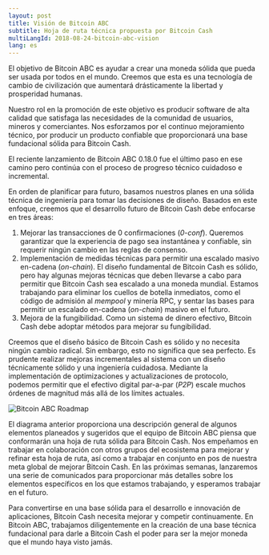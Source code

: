 ```yaml
---
layout: post
title: Visión de Bitcoin ABC
subtitle: Hoja de ruta técnica propuesta por Bitcoin Cash
multiLangId: 2018-08-24-bitcoin-abc-vision
lang: es
---
```


El objetivo de Bitcoin ABC es ayudar a crear una moneda sólida que pueda ser usada por todos en el mundo. Creemos que esta es una tecnología de cambio de civilización que aumentará drásticamente la libertad y prosperidad humanas.

Nuestro rol en la promoción de este objetivo es producir software de alta calidad que satisfaga las necesidades de la comunidad de usuarios, mineros y comerciantes. Nos esforzamos por el continuo mejoramiento técnico, por producir un producto confiable que proporcionará una base fundacional sólida para Bitcoin Cash.

El reciente lanzamiento de Bitcoin ABC 0.18.0 fue el último paso en ese camino pero continúa con el proceso de progreso técnico cuidadoso e incremental.

En orden de planificar para futuro, basamos nuestros planes en una sólida técnica de ingeniería para tomar las decisiones de diseño. Basados en este enfoque, creemos que el desarrollo futuro de Bitcoin Cash debe enfocarse en tres áreas:
 1. Mejorar las transacciones de 0 confirmaciones (*0-conf*). Queremos garantizar que la experiencia de pago sea instantánea y confiable, sin requerir ningún cambio en las reglas de consenso.
 2. Implementación de medidas técnicas para permitir una escalado masivo en-cadena (*on-chain*). El diseño fundamental de Bitcoin Cash es sólido, pero hay algunas mejoras técnicas que deben llevarse a cabo para permitir que Bitcoin Cash sea escalado a una moneda mundial. Estamos trabajando para eliminar los cuellos de botella inmediatos, como el código de admisión al *mempool* y minería RPC, y sentar las bases para permitir un escalado en-cadena (*on-chain*) masivo en el futuro.
 3. Mejora de la fungibilidad. Como un sistema de dinero efectivo, Bitcoin Cash debe adoptar métodos para mejorar su fungibilidad.

Creemos que el diseño básico de Bitcoin Cash es sólido y no necesita ningún cambio radical. Sin embargo, esto no significa que sea perfecto. Es prudente realizar mejoras incrementales al sistema con un diseño técnicamente sólido y una ingeniería cuidadosa. Mediante la implementación de optimizaciones y actualizaciones de protocolo, podemos permitir que el efectivo digital par-a-par (*P2P*) escale muchos órdenes de magnitud más allá de los límites actuales.

![Bitcoin ABC Roadmap](/img/abc-roadmap-whitebg-es.png)

El diagrama anterior proporciona una descripción general de algunos elementos planeados y sugeridos que el equipo de Bitcoin ABC piensa que conformarán una hoja de ruta sólida para Bitcoin Cash. Nos empeñamos en trabajar en colaboración con otros grupos del ecosistema para mejorar y refinar esta hoja de ruta, así como a trabajar en conjunto en pos de nuestra meta global de mejorar Bitcoin Cash. En las próximas semanas, lanzaremos una serie de comunicados para proporcionar más detalles sobre los elementos específicos en los que estamos trabajando, y esperamos trabajar en el futuro.

Para convertirse en una base sólida para el desarrollo e innovación de aplicaciones, Bitcoin Cash necesita mejorar y competir continuamente. En Bitcoin ABC, trabajamos diligentemente en la creación de una base técnica fundacional para darle a Bitcoin Cash el poder para ser la mejor moneda que el mundo haya visto jamás.
